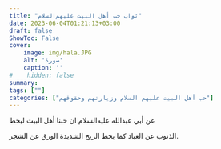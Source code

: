 ```yaml
---
title: "ثواب حب أهل البيت عليهم‌السلام"
date: 2023-06-04T01:21:13+03:00
draft: false
ShowToc: False
cover:
    image: img/hala.JPG
    alt: 'صورة'
    caption: ''
#    hidden: false
summary: 
tags: [""]
categories: ["حب أهل البيت عليهم السلام وزيارتهم وحقوقهم"]
---
```

عن أبي عبدالله عليه‌السلام ان حبنا أهل البيت ليحط
 
الذنوب عن العباد كما يحط الريح الشديدة الورق عن الشجر.


